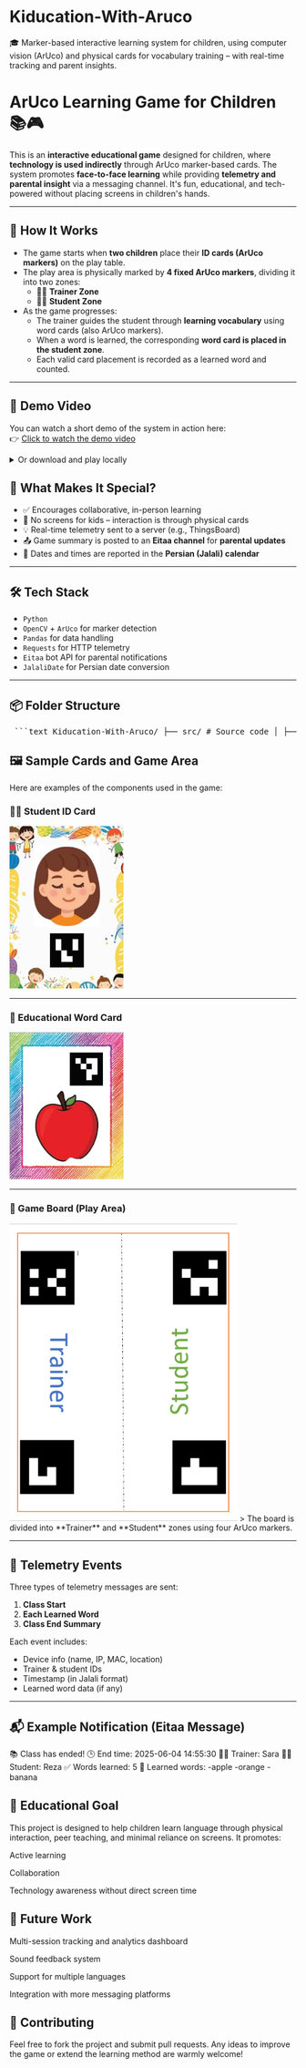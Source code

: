 # Kiducation-With-Aruco
🎓 Marker-based interactive learning system for children, using computer vision (ArUco) and physical cards for vocabulary training – with real-time tracking and parent insights.

# ArUco Learning Game for Children 📚🎮

This is an **interactive educational game** designed for children, where **technology is used indirectly** through ArUco marker-based cards. The system promotes **face-to-face learning** while providing **telemetry and parental insight** via a messaging channel. It's fun, educational, and tech-powered without placing screens in children's hands.

---

## 📌 How It Works

- The game starts when **two children** place their **ID cards (ArUco markers)** on the play table.
- The play area is physically marked by **4 fixed ArUco markers**, dividing it into two zones:
  - 👩‍🏫 **Trainer Zone**
  - 👨‍🎓 **Student Zone**
- As the game progresses:
  - The trainer guides the student through **learning vocabulary** using word cards (also ArUco markers).
  - When a word is learned, the corresponding **word card is placed in the student zone**.
  - Each valid card placement is recorded as a learned word and counted.

---

## 🎥 Demo Video

You can watch a short demo of the system in action here:  
👉 [Click to watch the demo video](assets/demo.mp4)

<details>
  <summary>Or download and play locally</summary>

  Right-click the link above and choose "Save link as" to download.
</details>

## 🧠 What Makes It Special?

- ✅ Encourages collaborative, in-person learning  
- 🧒 No screens for kids – interaction is through physical cards  
- 💡 Real-time telemetry sent to a server (e.g., ThingsBoard)  
- 📤 Game summary is posted to an **Eitaa channel** for **parental updates**  
- 📅 Dates and times are reported in the **Persian (Jalali) calendar**  

---

## 🛠 Tech Stack

- `Python`  
- `OpenCV` + `ArUco` for marker detection  
- `Pandas` for data handling  
- `Requests` for HTTP telemetry  
- `Eitaa` bot API for parental notifications  
- `JalaliDate` for Persian date conversion  

---

## 📦 Folder Structure


<pre> ```text Kiducation-With-Aruco/ ├── src/ # Source code │ ├── main.py # Main application script │ ├── eitaa.py # Eitaa bot integration │ ├── jalaliDate.py # Utility: convert datetime to Jalali calendar │ ├── user_ids.csv # Mapping of child ID markers to names │ └── id_words.csv # Mapping of word marker IDs to actual words │ ├── assets/ # Media files for documentation │ ├── demo.mp4 # Short demo video of the system │ ├── photo18968295318.jpg # Snapshot from the game │ ├── photo18968295383.jpg # Another snapshot from the game │ └── playground.png # Layout of the interactive area │ └── README.md # Project documentation ``` </pre>

## 🖼️ Sample Cards and Game Area

Here are examples of the components used in the game:

### 👨‍🎓 Student ID Card  
<img src="assets/photo18968295318.jpg" width="200"/>

---

### 🍎 Educational Word Card  
<img src="assets/photo18968295383.jpg" width="200"/>

---

### 🧩 Game Board (Play Area)  
<img src="assets/playground.png" width="400"/>
> The board is divided into **Trainer** and **Student** zones using four ArUco markers.

---

## 🔄 Telemetry Events

Three types of telemetry messages are sent:

1. **Class Start**  
2. **Each Learned Word**  
3. **Class End Summary**  

Each event includes:

- Device info (name, IP, MAC, location)  
- Trainer & student IDs  
- Timestamp (in Jalali format)  
- Learned word data (if any)  

---

## 📬 Example Notification (Eitaa Message)

📚 Class has ended!
🕒 End time: 2025-06-04 14:55:30
👩‍🏫 Trainer: Sara
👨‍🎓 Student: Reza
✅ Words learned: 5
📖 Learned words:
-apple
-orange
-banana

## 🧠 Educational Goal
This project is designed to help children learn language through physical interaction, peer teaching, and minimal reliance on screens. It promotes:

Active learning

Collaboration

Technology awareness without direct screen time

## 📌 Future Work
Multi-session tracking and analytics dashboard

Sound feedback system

Support for multiple languages

Integration with more messaging platforms

## 🤝 Contributing
Feel free to fork the project and submit pull requests. Any ideas to improve the game or extend the learning method are warmly welcome!